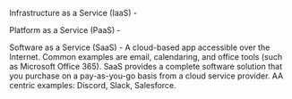 Infrastructure as a Service (IaaS) - 

Platform as a Service (PaaS) - 

Software as a Service (SaaS) - A cloud-based app accessible over the Internet. Common examples are email, calendaring, and office tools (such as Microsoft Office 365). SaaS provides a complete software solution that you purchase on a pay-as-you-go basis from a cloud service provider. AA centric examples: Discord, Slack, Salesforce.

